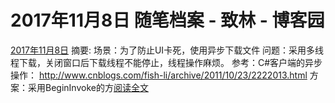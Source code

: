 
# 2017年11月8日 随笔档案 - 致林 - 博客园






[2017年11月8日](https://www.cnblogs.com/bincoding/archive/2017/11/08.html)
摘要: 场景：为了防止UI卡死，使用异步下载文件 问题：采用多线程下载，关闭窗口后下载线程不能停止，线程操作麻烦。 参考：C\#客户端的异步操作： http://www.cnblogs.com/fish-li/archive/2011/10/23/2222013.html 方案：采用BeginInvoke的方[阅读全文](https://www.cnblogs.com/bincoding/p/7803221.html)

